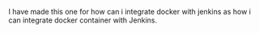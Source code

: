 I have made this one for how can i integrate docker with jenkins as how i can integrate docker container with Jenkins.
